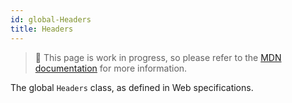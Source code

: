 ```yaml
---
id: global-Headers
title: Headers
---
```


> 🚧 This page is work in progress, so please refer to the [MDN documentation](https://developer.mozilla.org/en-US/docs/Web/API/Headers) for more information.

The global `Headers` class, as defined in Web specifications.

